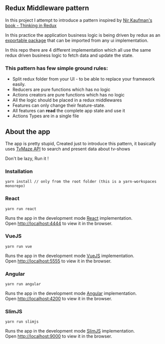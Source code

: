 ## Redux Middleware pattern

In this project I attempt to introduce a pattern inspired by [Nir Kaufman's book - Thinking in Redux](https://leanpub.com/thinking-in-Redux) <br />

In this practice the application business logic is being driven by redux as an [exportable package](./redux-logic-layer/index.js) that can be imported from any ui implementation. <br />

In this repo there are 4 different implementation which all use the same redux driven business logic to fetch data and update the state. 

### This pattern has few simple ground rules:

- Split redux folder from your UI - to be able to replace your framework easily.
- Reducers are pure functions which has no logic
- Actions creators are pure functions which has no logic
- All the logic should be placed in a redux middlewares
- Features can only change their feature-state.
- All features can <b>read</b> the complete app state and use it 
- Actions Types are in a single file


## About the app

The app is pretty stupid, Created just to introduce this pattern, it basically 
uses [TvMaze API](http://www.tvmaze.com/) to search and present data about tv-shows

Don't be lazy, Run it !

### Installation
```$js
yarn install // only from the root folder (this is a yarn-workspaces monorepo)
```

### React
```
yarn run react
```

Runs the app in the development mode [React](https://reactjs.org/) implementation.<br>
Open [http://localhost:4444](http://localhost:4444) to view it in the browser.

### VueJS
```
yarn run vue
```

Runs the app in the development mode [VueJS](https://vuejs.org/) implementation.<br>
Open [http://localhost:5555](http://localhost:5555) to view it in the browser.


### Angular
```
yarn run angular
```

Runs the app in the development mode [Angular](https://angular.io/) implementation.<br>
Open [http://localhost:4200](http://localhost:4200) to view it in the browser.

### SlimJS
```
yarn run slimjs
```

Runs the app in the development mode [SlimJS](http://slimjs.com) implementation.<br>
Open [http://localhost:9000](http://localhost:9000) to view it in the browser.


